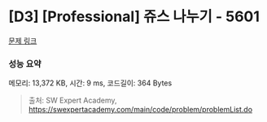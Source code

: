 # [D3] [Professional] 쥬스 나누기 - 5601 

[문제 링크](https://swexpertacademy.com/main/code/problem/problemDetail.do?contestProbId=AWXGAylqcdYDFAUo) 

### 성능 요약

메모리: 13,372 KB, 시간: 9 ms, 코드길이: 364 Bytes



> 출처: SW Expert Academy, https://swexpertacademy.com/main/code/problem/problemList.do